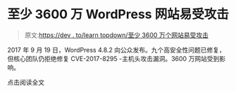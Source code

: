 # 至少 3600 万 WordPress 网站易受攻击

> 原文:[https://dev . to/learn topdown/至少 3600 万个网站易受攻击](https://dev.to/learntopdown/at-least-36-millions-of-wordpress-websites-vulnerable)

2017 年 9 月 19 日，WordPress 4.8.2 向公众发布。九个高安全性问题已修复，但核心团队仍拒绝修复 CVE-2017-8295 -主机头攻击漏洞。3600 万网站受到影响。

点击阅读全文